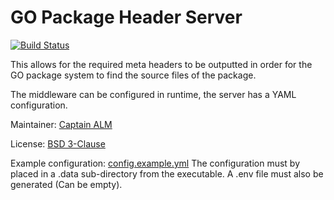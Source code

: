 # GO Package Header Server

[![Build Status](https://ci.mrmelon54.xyz/api/badges/alfred/GOPackageHeaderServer/status.svg)](https://ci.mrmelon54.xyz/alfred/GOPackageHeaderServer)

This allows for the required meta headers to be outputted in order for the GO package system to find the source files of the package.

The middleware can be configured in runtime, the server has a YAML configuration.

Maintainer: 
[Captain ALM](https://code.mrmelon54.xyz/alfred)

License: 
[BSD 3-Clause](https://code.mrmelon54.xyz/alfred/GOPackageHeaderServer/src/branch/master/LICENSE.md)

Example configuration: 
[config.example.yml](https://code.mrmelon54.xyz/alfred/GOPackageHeaderServer/src/branch/master/config.example.yml) 
The configuration must by placed in a .data sub-directory from the executable. A .env file must also be generated (Can be empty).
